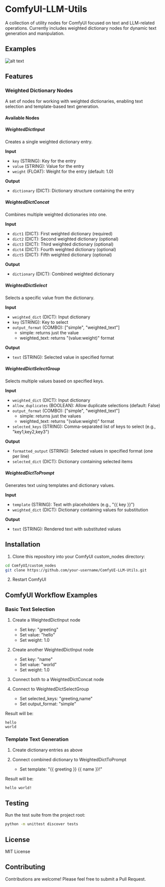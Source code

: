 # ComfyUI-LLM-Utils

A collection of utility nodes for ComfyUI focused on text and LLM-related operations. Currently includes weighted dictionary nodes for dynamic text generation and manipulation.

## Examples

![alt text](<Screenshot from 2025-01-04 07-01-47.png>)

## Features

### Weighted Dictionary Nodes

A set of nodes for working with weighted dictionaries, enabling text selection and template-based text generation.

#### Available Nodes

##### WeightedDictInput

Creates a single weighted dictionary entry.

**Input**

- `key` (STRING): Key for the entry
- `value` (STRING): Value for the entry
- `weight` (FLOAT): Weight for the entry (default: 1.0)

**Output**

- `dictionary` (DICT): Dictionary structure containing the entry

##### WeightedDictConcat

Combines multiple weighted dictionaries into one.

**Input**

- `dict1` (DICT): First weighted dictionary (required)
- `dict2` (DICT): Second weighted dictionary (optional)
- `dict3` (DICT): Third weighted dictionary (optional)
- `dict4` (DICT): Fourth weighted dictionary (optional)
- `dict5` (DICT): Fifth weighted dictionary (optional)

**Output**

- `dictionary` (DICT): Combined weighted dictionary

##### WeightedDictSelect

Selects a specific value from the dictionary.

**Input**

- `weighted_dict` (DICT): Input dictionary
- `key` (STRING): Key to select
- `output_format` (COMBO): ["simple", "weighted_text"]
  - simple: returns just the value
  - weighted_text: returns "(value:weight)" format

**Output**

- `text` (STRING): Selected value in specified format

##### WeightedDictSelectGroup

Selects multiple values based on specified keys.

**Input**

- `weighted_dict` (DICT): Input dictionary
- `allow_duplicates` (BOOLEAN): Allow duplicate selections (default: False)
- `output_format` (COMBO): ["simple", "weighted_text"]
  - simple: returns just the values
  - weighted_text: returns "(value:weight)" format
- `selected_keys` (STRING): Comma-separated list of keys to select (e.g., "key1,key2,key3")

**Output**

- `formatted_output` (STRING): Selected values in specified format (one per line)
- `selected_dict` (DICT): Dictionary containing selected items

##### WeightedDictToPrompt

Generates text using templates and dictionary values.

**Input**

- `template` (STRING): Text with placeholders (e.g., "{{ key }}")
- `weighted_dict` (DICT): Dictionary containing values for substitution

**Output**

- `text` (STRING): Rendered text with substituted values

## Installation

1. Clone this repository into your ComfyUI custom_nodes directory:

```bash
cd ComfyUI/custom_nodes
git clone https://github.com/your-username/ComfyUI-LLM-Utils.git
```

2. Restart ComfyUI

## ComfyUI Workflow Examples

### Basic Text Selection

1. Create a WeightedDictInput node
   - Set key: "greeting"
   - Set value: "hello"
   - Set weight: 1.0

2. Create another WeightedDictInput node
   - Set key: "name"
   - Set value: "world"
   - Set weight: 1.0

3. Connect both to a WeightedDictConcat node

4. Connect to WeightedDictSelectGroup
   - Set selected_keys: "greeting,name"
   - Set output_format: "simple"

Result will be:

```
hello
world
```

### Template Text Generation

1. Create dictionary entries as above

2. Connect combined dictionary to WeightedDictToPrompt
   - Set template: "{{ greeting }} {{ name }}!"

Result will be:

```
hello world!
```

## Testing

Run the test suite from the project root:

```bash
python -m unittest discover tests
```

## License

MIT License

## Contributing

Contributions are welcome! Please feel free to submit a Pull Request.
